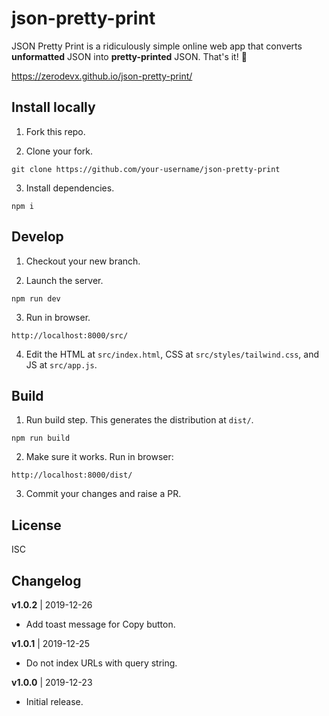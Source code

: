# json-pretty-print

JSON Pretty Print is a ridiculously simple online web app that converts **unformatted** JSON into **pretty-printed** JSON. That's it! 🤪

https://zerodevx.github.io/json-pretty-print/


## Install locally

1. Fork this repo.

2. Clone your fork.

```
git clone https://github.com/your-username/json-pretty-print
```

3. Install dependencies.

```
npm i
```


## Develop

1. Checkout your new branch.

2. Launch the server.

```
npm run dev
```

3. Run in browser.

```
http://localhost:8000/src/
```

4. Edit the HTML at `src/index.html`, CSS at `src/styles/tailwind.css`, and JS at `src/app.js`.


## Build

1. Run build step. This generates the distribution at `dist/`.

```
npm run build
```

2. Make sure it works. Run in browser:

```
http://localhost:8000/dist/
```

3. Commit your changes and raise a PR.


## License

ISC

## Changelog

**v1.0.2** | 2019-12-26
* Add toast message for Copy button.

**v1.0.1** | 2019-12-25
* Do not index URLs with query string.

**v1.0.0** | 2019-12-23
* Initial release.
